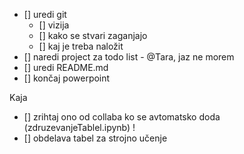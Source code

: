 - [] uredi git
  - [] vizija
  - [] kako se stvari zaganjajo
  - [] kaj je treba naložit
- [] naredi project za todo list - @Tara, jaz ne morem
- [] uredi README.md
- [] končaj powerpoint

Kaja

- [] zrihtaj ono od collaba ko se avtomatsko doda (zdruzevanjeTablel.ipynb) !
- [] obdelava tabel za strojno učenje
